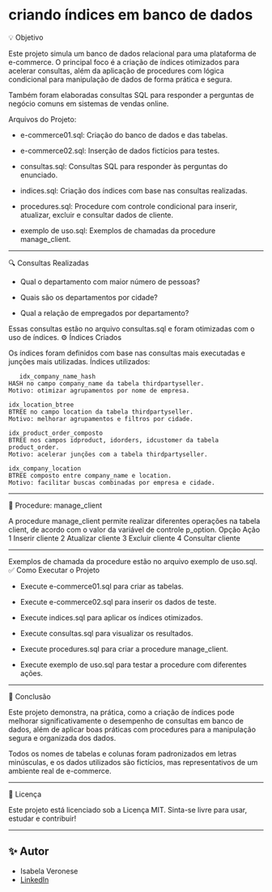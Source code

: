 # criando índices em banco de dados

💡 Objetivo

Este projeto simula um banco de dados relacional para uma plataforma de e-commerce. O principal foco é a criação de índices otimizados para acelerar consultas, além da aplicação de procedures com lógica condicional para manipulação de dados de forma prática e segura.

Também foram elaboradas consultas SQL para responder a perguntas de negócio comuns em sistemas de vendas online.

 Arquivos do Projeto:

   - e-commerce01.sql: Criação do banco de dados e das tabelas.

   - e-commerce02.sql: Inserção de dados fictícios para testes.

   - consultas.sql: Consultas SQL para responder às perguntas do enunciado.

   - indices.sql: Criação dos índices com base nas consultas realizadas.

   - procedures.sql: Procedure com controle condicional para inserir, atualizar, excluir e consultar dados de cliente.

   - exemplo de uso.sql: Exemplos de chamadas da procedure manage_client.

  ---

🔍 Consultas Realizadas

   - Qual o departamento com maior número de pessoas?

   - Quais são os departamentos por cidade?

   - Qual a relação de empregados por departamento?

Essas consultas estão no arquivo consultas.sql e foram otimizadas com o uso de índices.
⚙️ Índices Criados

Os índices foram definidos com base nas consultas mais executadas e junções mais utilizadas.
Índices utilizados:

 
       idx_company_name_hash
    HASH no campo company_name da tabela thirdpartyseller.
    Motivo: otimizar agrupamentos por nome de empresa.

    idx_location_btree
    BTREE no campo location da tabela thirdpartyseller.
    Motivo: melhorar agrupamentos e filtros por cidade.

    idx_product_order_composto
    BTREE nos campos idproduct, idorders, idcustomer da tabela product_order.
    Motivo: acelerar junções com a tabela thirdpartyseller.

    idx_company_location
    BTREE composto entre company_name e location.
    Motivo: facilitar buscas combinadas por empresa e cidade.

---

🔁 Procedure: manage_client

A procedure manage_client permite realizar diferentes operações na tabela client, de acordo com o valor da variável de controle p_option.
Opção	Ação
1	Inserir cliente
2	Atualizar cliente
3	Excluir cliente
4	Consultar cliente

---

Exemplos de chamada da procedure estão no arquivo exemplo de uso.sql.
✅ Como Executar o Projeto

   - Execute e-commerce01.sql para criar as tabelas.

   - Execute e-commerce02.sql para inserir os dados de teste.

   - Execute indices.sql para aplicar os índices otimizados.

   - Execute consultas.sql para visualizar os resultados.

   - Execute procedures.sql para criar a procedure manage_client.

   - Execute exemplo de uso.sql para testar a procedure com diferentes ações.

---

🔎 Conclusão

Este projeto demonstra, na prática, como a criação de índices pode melhorar significativamente o desempenho de consultas em banco de dados, além de aplicar boas práticas com procedures para a manipulação segura e organizada dos dados.

Todos os nomes de tabelas e colunas foram padronizados em letras minúsculas, e os dados utilizados são fictícios, mas representativos de um ambiente real de e-commerce.

---
📄 Licença

Este projeto está licenciado sob a Licença MIT. Sinta-se livre para usar, estudar e contribuir!

---

## ✨ Autor

- Isabela Veronese 
- [LinkedIn](https://www.linkedin.com/in/isabela-veronese-11058a260)

